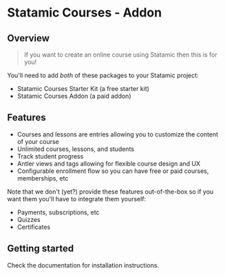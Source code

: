 # Statamic Courses - Addon

## Overview

> If you want to create an online course using Statamic then this is for you!

You'll need to add *both* of these packages to your Statamic project:

- Statamic Courses Starter Kit (a free starter kit)
- Statamic Courses Addon (a paid addon)

## Features

- Courses and lessons are entries allowing you to customize the content of your course
- Unlimited courses, lessons, and students
- Track student progress
- Antler views and tags allowing for flexible course design and UX
- Configurable enrollment flow so you can have free or paid courses, memberships, etc

Note that we don't (yet?) provide these features out-of-the-box so if you want them you'll have to integrate them yourself:

- Payments, subscriptions, etc
- Quizzes
- Certificates

## Getting started

Check the documentation for installation instructions.
